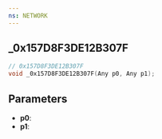```yaml
---
ns: NETWORK
---
```

## _0x157D8F3DE12B307F

```c
// 0x157D8F3DE12B307F
void _0x157D8F3DE12B307F(Any p0, Any p1);
```

## Parameters
* **p0**:
* **p1**:
